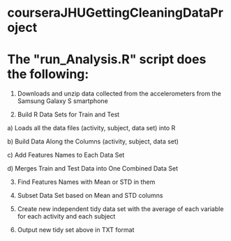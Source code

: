 # courseraJHUGettingCleaningDataProject

# The "run_Analysis.R" script does the following:

1) Downloads and unzip data collected from the accelerometers from the Samsung Galaxy S smartphone

2) Build R Data Sets for Train and Test

a) Loads all the data files (activity, subject, data set) into R

b) Build Data Along the Columns (activity, subject, data set) 

c) Add Features Names to Each Data Set

d) Merges Train and Test Data into One Combined Data Set

3) Find Features Names with Mean or STD in them

4) Subset Data Set based on Mean and STD columns

5) Create new independent tidy data set with the average of each variable for each activity and each subject

6) Output new tidy set above in TXT format

